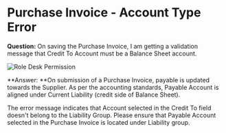 # Purchase Invoice - Account Type Error

**Question:** On saving the Purchase Invoice, I am getting a validation message that Credit To Account must be a Balance Sheet account.

<img alt="Role Desk Permission" class="screenshot" src="{{docs_base_url}}/assets/img/articles/purchase-invoice-account-type.png">

**Answer: **On submission of a Purchase Invoice, payable is updated towards the Supplier. As per the accounting standards, Payable Account is aligned under Current Liability (credit side of Balance Sheet).

The error message indicates that Account selected in the Credit To field doesn't belong to the Liability Group. Please ensure that Payable Account selected in the Purchase Invoice is located under Liability group.